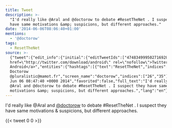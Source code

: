```yaml
---
title: Tweet
description: >-
  "I'd really like @Aral and @doctorow to debate #ResetTheNet . I suspect they
  have same motivations &amp; suspicions, but different approaches."
date: '2014-06-06T08:06:40+01:00'
mentions:
  - '@doctorow'
tags:
  - ResetTheNet
source: >-
  {"tweet":{"edit_info":{"initial":{"editTweetIds":["474834999502716928"],"editableUntil":"2014-06-06T09:47:40.546Z","editsRemaining":"5","isEditEligible":true}},"retweeted":false,"source":"<a
  href=\"http://twitter.com/download/android\" rel=\"nofollow\">Twitter for
  Android</a>","entities":{"hashtags":[{"text":"ResetTheNet","indices":["46","58"]}],"symbols":[],"user_mentions":[{"name":"Cory
  Doctorow
  @pluralistic@mamot.fr","screen_name":"doctorow","indices":["26","35"],"id_str":"2729061","id":"2729061"}],"urls":[]},"display_text_range":["0","141"],"favorite_count":"0","id_str":"474834999502716928","truncated":false,"retweet_count":"0","id":"474834999502716928","created_at":"Fri
  Jun 06 08:47:40 +0000 2014","favorited":false,"full_text":"I'd really like
  @Aral and @doctorow to debate #ResetTheNet . I suspect they have same
  motivations &amp; suspicions, but different approaches.","lang":"en"}}
---
```

I'd really like @Aral and [@doctorow](https://twitter.com/@doctorow) to debate #ResetTheNet . I suspect they have same motivations &amp; suspicions, but different approaches.
    
{{< tweet 0 0 >}}
    
